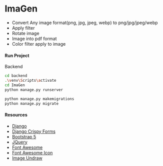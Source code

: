 # ImaGen
- Convert Any image format(png, jpg, jpeg, webp) to png/jpg/jpeg/webp
- Apply filter
- Rotate image
- Image into pdf format
- Color filter apply to image

#### Run Project
Backend
```bash
cd backend
.\venv\Scripts\activate
cd ImaGen
python manage.py runserver

python manage.py makemigrations
python manage.py migrate
```

#### Resources
- [Django](https://www.djangoproject.com/)
- [Django Crispy Forms](https://pypi.org/project/crispy-bootstrap5/)
- [Bootstrap 5](https://getbootstrap.com/docs/5.2/getting-started/introduction/)
- [JQuery](https://cdnjs.com/libraries/jquery)
- [Font Awesome](https://cdnjs.com/libraries/font-awesome)
- [Font Awesome Icon](https://fontawesome.com/icons/user-astronaut?s=solid&f=classic)
- [Image Undraw](https://undraw.co/search)